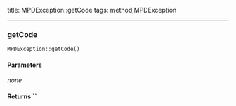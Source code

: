 title: MPDException::getCode
tags: method,MPDException

---

<div class="method">
<h3 class="method-name">getCode</h3>
<p></p>

```php
MPDException::getCode()
```

#### Parameters

*none*


#### Returns ``



</div>